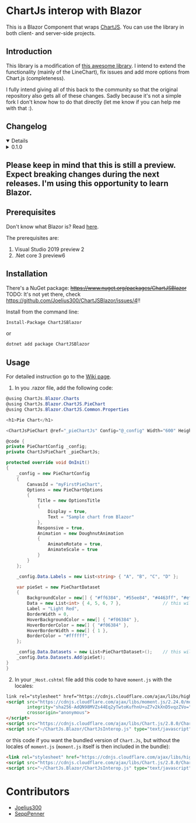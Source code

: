 # ChartJs interop with Blazor
This is a Blazor Component that wraps [ChartJS](https://github.com/chartjs/Chart.js).
You can use the library in both client- and server-side projects.

## Introduction

This library is a modification of [this awesome library](https://github.com/mariusmuntean/ChartJs.Blazor). 
I intend to extend the functionality (mainly of the LineChart), fix issues and add more options from Chart.js (completeness).  

I fully intend giving all of this back to the community so that the original repository also gets all of these changes. Sadly because it's not a simple fork I don't know how to do that directly (let me know if you can help me with that :).

## Changelog
<details open="open">

<details><summary>0.1.0</summary>
* Initial release. 
</details>

</details>

## Please keep in mind that this is still a preview. Expect breaking changes during the next releases. I'm using this opportunity to learn Blazor.

## Prerequisites

Don't know what Blazor is? Read [here](https://github.com/aspnet/Blazor).

The prerequisites are:

1. Visual Studio 2019 preview 2
2. .Net core 3 preview6


## Installation

There's a NuGet package: ~~https://www.nuget.org/packages/ChartJSBlazor~~ TODO: It's not yet there, check https://github.com/Joelius300/ChartJSBlazor/issues/4!!

Install from the command line:

```bash
Install-Package ChartJSBlazor
```

or

```bash
dotnet add package ChartJSBlazor
```

## Usage

For detailed instruction go to the [Wiki page](https://github.com/Joelius300/ChartJSBlazor/wiki). 

1. In you .razor file, add the following code:

```csharp
@using ChartJs.Blazor.Charts
@using ChartJs.Blazor.ChartJS.PieChart
@using ChartJs.Blazor.ChartJS.Common.Properties

<h1>Pie Chart</h1>

<ChartJsPieChart @ref="_pieChartJs" Config="@_config" Width="600" Height="300" />

@code {
private PieChartConfig _config;
private ChartJsPieChart _pieChartJs;

protected override void OnInit()
{
    _config = new PieChartConfig
    {
        CanvasId = "myFirstPieChart",
        Options = new PieChartOptions
        {
            Title = new OptionsTitle
            {
                Display = true,
                Text = "Sample chart from Blazor"
            },
            Responsive = true,
            Animation = new DoughnutAnimation
            {
                AnimateRotate = true,
                AnimateScale = true
            }
        }
    };

    _config.Data.Labels = new List<string> { "A", "B", "C", "D" };

    var pieSet = new PieChartDataset
    {
        BackgroundColor = new[] { "#ff6384", "#55ee84", "#4463ff", "#efefef" },
        Data = new List<int> { 4, 5, 6, 7 },                // this will be removed and shouldn't be possible
        Label = "Light Red",
        BorderWidth = 0,
        HoverBackgroundColor = new[] { "#f06384" },
        HoverBorderColor = new[] { "#f06384" },
        HoverBorderWidth = new[] { 1 },
        BorderColor = "#ffffff",
    };

    _config.Data.Datasets = new List<PieChartDataset>();    // this will be removed and shouldn't be possible
    _config.Data.Datasets.Add(pieSet);
}
}
```

2. In your `_Host.cshtml` file add this code to have `moment.js` with the locales:

```html
link rel="stylesheet" href="https://cdnjs.cloudflare.com/ajax/libs/highlight.js/9.15.8/styles/default.min.css">
<script src="https://cdnjs.cloudflare.com/ajax/libs/moment.js/2.24.0/moment-with-locales.min.js"
        integrity="sha256-AdQN98MVZs44Eq2yTwtoKufhnU+uZ7v2kXnD5vqzZVo="
        crossorigin="anonymous">
</script>
<script src="https://cdnjs.cloudflare.com/ajax/libs/Chart.js/2.8.0/Chart.min.js"></script>
<script src="~/ChartJs.Blazor/ChartJsInterop.js" type="text/javascript" language="javascript"></script>
```

or this code if you want the bundled version of `Chart.Js`, but without the locales of `moment.js` (`moment.js` itself is then included in the bundle):

```html
<link rel="stylesheet" href="https://cdnjs.cloudflare.com/ajax/libs/highlight.js/9.15.8/styles/default.min.css">
<script src="https://cdnjs.cloudflare.com/ajax/libs/Chart.js/2.8.0/Chart.bundle.min.js"></script> <!--Contains moment.js for time axis-->
<script src="~/ChartJs.Blazor/ChartJsInterop.js" type="text/javascript" language="javascript"></script>
```

# Contributors
* [Joelius300](https://github.com/Joelius300)
* [SeppPenner](https://github.com/SeppPenner)
